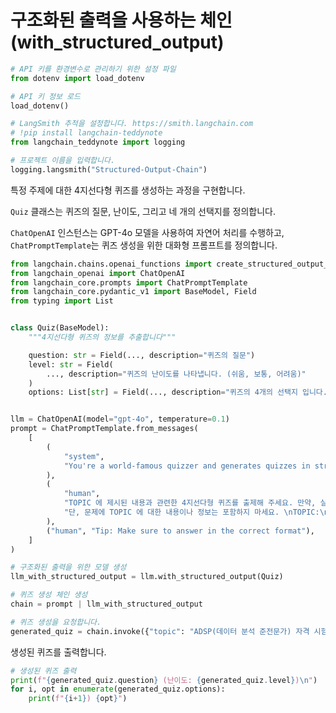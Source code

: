 # 구조화된 출력을 사용하는 체인(with_structured_output)

```python
# API 키를 환경변수로 관리하기 위한 설정 파일
from dotenv import load_dotenv

# API 키 정보 로드
load_dotenv()
```

```python
# LangSmith 추적을 설정합니다. https://smith.langchain.com
# !pip install langchain-teddynote
from langchain_teddynote import logging

# 프로젝트 이름을 입력합니다.
logging.langsmith("Structured-Output-Chain")
```

특정 주제에 대한 4지선다형 퀴즈를 생성하는 과정을 구현합니다.

`Quiz` 클래스는 퀴즈의 질문, 난이도, 그리고 네 개의 선택지를 정의합니다.

`ChatOpenAI` 인스턴스는 GPT-4o 모델을 사용하여 자연어 처리를 수행하고, `ChatPromptTemplate`는 퀴즈 생성을 위한 대화형 프롬프트를 정의합니다.

```python
from langchain.chains.openai_functions import create_structured_output_runnable
from langchain_openai import ChatOpenAI
from langchain_core.prompts import ChatPromptTemplate
from langchain_core.pydantic_v1 import BaseModel, Field
from typing import List


class Quiz(BaseModel):
    """4지선다형 퀴즈의 정보를 추출합니다"""

    question: str = Field(..., description="퀴즈의 질문")
    level: str = Field(
        ..., description="퀴즈의 난이도를 나타냅니다. (쉬움, 보통, 어려움)"
    )
    options: List[str] = Field(..., description="퀴즈의 4개의 선택지 입니다.")


llm = ChatOpenAI(model="gpt-4o", temperature=0.1)
prompt = ChatPromptTemplate.from_messages(
    [
        (
            "system",
            "You're a world-famous quizzer and generates quizzes in structured formats.",
        ),
        (
            "human",
            "TOPIC 에 제시된 내용과 관련한 4지선다형 퀴즈를 출제해 주세요. 만약, 실제 출제된 기출문제가 있다면 비슷한 문제를 만들어 출제하세요."
            "단, 문제에 TOPIC 에 대한 내용이나 정보는 포함하지 마세요. \nTOPIC:\n{topic}",
        ),
        ("human", "Tip: Make sure to answer in the correct format"),
    ]
)

# 구조화된 출력을 위한 모델 생성
llm_with_structured_output = llm.with_structured_output(Quiz)

# 퀴즈 생성 체인 생성
chain = prompt | llm_with_structured_output
```

```python
# 퀴즈 생성을 요청합니다.
generated_quiz = chain.invoke({"topic": "ADSP(데이터 분석 준전문가) 자격 시험"})
```

생성된 퀴즈를 출력합니다.

```python
# 생성된 퀴즈 출력
print(f"{generated_quiz.question} (난이도: {generated_quiz.level})\n")
for i, opt in enumerate(generated_quiz.options):
    print(f"{i+1}) {opt}")
```